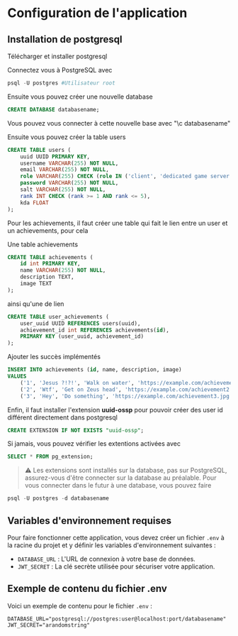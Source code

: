 # Configuration de l'application

## Installation de postgresql

Télécharger et installer postgresql

Connectez vous à PostgreSQL avec
```powershell
psql -U postgres #Utilisateur root
```

Ensuite vous pouvez créer une nouvelle database
```sql
CREATE DATABASE databasename;
```

Vous pouvez vous connecter à cette nouvelle base avec "\c databasename"

Ensuite vous pouvez créer la table users
```sql
CREATE TABLE users (
    uuid UUID PRIMARY KEY,
    username VARCHAR(255) NOT NULL,
    email VARCHAR(255) NOT NULL,
    role VARCHAR(255) CHECK (role IN ('client', 'dedicated game server')),
    password VARCHAR(255) NOT NULL,
    salt VARCHAR(255) NOT NULL,
    rank INT CHECK (rank >= 1 AND rank <= 5),
    kda FLOAT
);
```

Pour les achievements, il faut créer une table qui fait le lien entre un user et un achievements, pour cela

Une table achievements
```sql
CREATE TABLE achievements (
    id int PRIMARY KEY,
    name VARCHAR(255) NOT NULL,
    description TEXT,
    image TEXT
);
```

ainsi qu'une de lien
```sql
CREATE TABLE user_achievements (
    user_uuid UUID REFERENCES users(uuid),
    achievement_id int REFERENCES achievements(id),
    PRIMARY KEY (user_uuid, achievement_id)
);
```
Ajouter les succès implémentés 
```sql
INSERT INTO achievements (id, name, description, image)
VALUES
    ('1', 'Jesus ?!?!', 'Walk on water', 'https://example.com/achievement1.jpg'),
    ('2', 'Wtf', 'Get on Zeus head', 'https://example.com/achievement2.jpg'),
    ('3', 'Hey', 'Do something', 'https://example.com/achievement3.jpg');

```

Enfin, il faut installer l'extension **uuid-ossp** pour pouvoir créer des user id différent directement dans postgresql
```sql
CREATE EXTENSION IF NOT EXISTS "uuid-ossp";
```

Si jamais, vous pouvez vérifier les extentions activées avec 
```sql
SELECT * FROM pg_extension;
```

> :warning: Les extensions sont installés sur la database, pas sur PostgreSQL, assurez-vous d'être connecter sur la database au préalable.
Pour vous connecter dans le futur à une database, vous pouvez faire
```sql
psql -U postgres -d databasename
```

## Variables d'environnement requises

Pour faire fonctionner cette application, vous devez créer un fichier `.env` à la racine du projet et y définir les variables d'environnement suivantes :

- `DATABASE_URL` : L'URL de connexion à votre base de données.
- `JWT_SECRET` : La clé secrète utilisée pour sécuriser votre application.

## Exemple de contenu du fichier .env

Voici un exemple de contenu pour le fichier `.env` :

```console
DATABASE_URL="postgresql://postgres:user@localhost:port/databasename"
JWT_SECRET="arandomstring"
```

